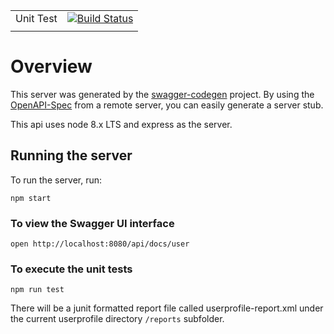 |||
|--|--|
|Unit Test|[![Build Status](https://dev.azure.com/lisheard/OH-devops/_apis/build/status/18652.oh-devops?branchName=master)](https://dev.azure.com/lisheard/OH-devops/_build/latest?definitionId=10&branchName=master)|
|  |  |

# Overview

This server was generated by the [swagger-codegen](https://github.com/swagger-api/swagger-codegen) project.  By using the [OpenAPI-Spec](https://github.com/OAI/OpenAPI-Specification) from a remote server, you can easily generate a server stub.

This api uses node 8.x LTS and express as the server.

## Running the server

To run the server, run:

```shell
npm start
```

### To view the Swagger UI interface

```shell
open http://localhost:8080/api/docs/user
```

### To execute the unit tests

```shell
npm run test
```

There will be a junit formatted report file called userprofile-report.xml under the current userprofile directory `/reports` subfolder.